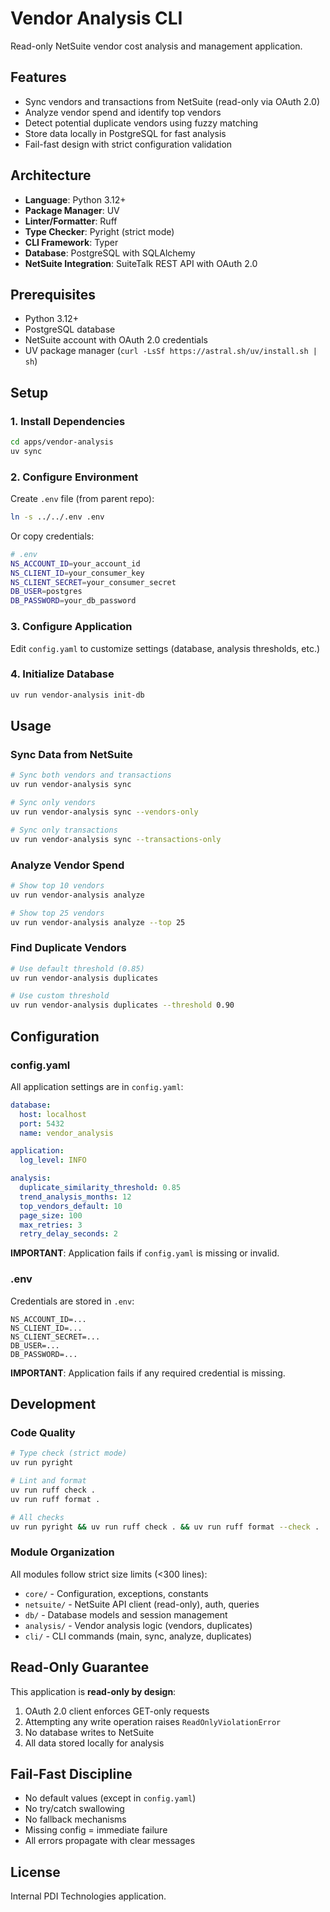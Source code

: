 # Vendor Analysis CLI

Read-only NetSuite vendor cost analysis and management application.

## Features

- Sync vendors and transactions from NetSuite (read-only via OAuth 2.0)
- Analyze vendor spend and identify top vendors
- Detect potential duplicate vendors using fuzzy matching
- Store data locally in PostgreSQL for fast analysis
- Fail-fast design with strict configuration validation

## Architecture

- **Language**: Python 3.12+
- **Package Manager**: UV
- **Linter/Formatter**: Ruff
- **Type Checker**: Pyright (strict mode)
- **CLI Framework**: Typer
- **Database**: PostgreSQL with SQLAlchemy
- **NetSuite Integration**: SuiteTalk REST API with OAuth 2.0

## Prerequisites

- Python 3.12+
- PostgreSQL database
- NetSuite account with OAuth 2.0 credentials
- UV package manager (`curl -LsSf https://astral.sh/uv/install.sh | sh`)

## Setup

### 1. Install Dependencies

```bash
cd apps/vendor-analysis
uv sync
```

### 2. Configure Environment

Create `.env` file (from parent repo):
```bash
ln -s ../../.env .env
```

Or copy credentials:
```bash
# .env
NS_ACCOUNT_ID=your_account_id
NS_CLIENT_ID=your_consumer_key
NS_CLIENT_SECRET=your_consumer_secret
DB_USER=postgres
DB_PASSWORD=your_db_password
```

### 3. Configure Application

Edit `config.yaml` to customize settings (database, analysis thresholds, etc.)

### 4. Initialize Database

```bash
uv run vendor-analysis init-db
```

## Usage

### Sync Data from NetSuite

```bash
# Sync both vendors and transactions
uv run vendor-analysis sync

# Sync only vendors
uv run vendor-analysis sync --vendors-only

# Sync only transactions
uv run vendor-analysis sync --transactions-only
```

### Analyze Vendor Spend

```bash
# Show top 10 vendors
uv run vendor-analysis analyze

# Show top 25 vendors
uv run vendor-analysis analyze --top 25
```

### Find Duplicate Vendors

```bash
# Use default threshold (0.85)
uv run vendor-analysis duplicates

# Use custom threshold
uv run vendor-analysis duplicates --threshold 0.90
```

## Configuration

### config.yaml

All application settings are in `config.yaml`:

```yaml
database:
  host: localhost
  port: 5432
  name: vendor_analysis

application:
  log_level: INFO

analysis:
  duplicate_similarity_threshold: 0.85
  trend_analysis_months: 12
  top_vendors_default: 10
  page_size: 100
  max_retries: 3
  retry_delay_seconds: 2
```

**IMPORTANT**: Application fails if `config.yaml` is missing or invalid.

### .env

Credentials are stored in `.env`:

```
NS_ACCOUNT_ID=...
NS_CLIENT_ID=...
NS_CLIENT_SECRET=...
DB_USER=...
DB_PASSWORD=...
```

**IMPORTANT**: Application fails if any required credential is missing.

## Development

### Code Quality

```bash
# Type check (strict mode)
uv run pyright

# Lint and format
uv run ruff check .
uv run ruff format .

# All checks
uv run pyright && uv run ruff check . && uv run ruff format --check .
```

### Module Organization

All modules follow strict size limits (<300 lines):

- `core/` - Configuration, exceptions, constants
- `netsuite/` - NetSuite API client (read-only), auth, queries
- `db/` - Database models and session management
- `analysis/` - Vendor analysis logic (vendors, duplicates)
- `cli/` - CLI commands (main, sync, analyze, duplicates)

## Read-Only Guarantee

This application is **read-only by design**:

1. OAuth 2.0 client enforces GET-only requests
2. Attempting any write operation raises `ReadOnlyViolationError`
3. No database writes to NetSuite
4. All data stored locally for analysis

## Fail-Fast Discipline

- No default values (except in `config.yaml`)
- No try/catch swallowing
- No fallback mechanisms
- Missing config = immediate failure
- All errors propagate with clear messages

## License

Internal PDI Technologies application.
